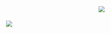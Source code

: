 <img align="right" src="https://visitor-badge.laobi.icu/badge?page_id=fPuniVaesau.fPuniVaesau"/>

<h1 align="center">
  <a href="https://git.io/typing-svg">
    <img src="https://readme-typing-svg.herokuapp.com/?font=Fira+Code&weight=700&pause=1000&size=35&center=true&vCenter=true&width=500&height=70&duration=4000&lines=Hi+there+👋🏽;+I'm+Filo+Puni+Vaesau+🌋;"/>
  </a>
</h1>

<!--
**fPuniVaesau/fPuniVaesau** is a ✨ _special_ ✨ repository because its `README.md` (this file) appears on your GitHub profile.

Here are some ideas to get you started:

- 🔭 I’m currently working on ...
- 🌱 I’m currently learning ...
- 👯 I’m looking to collaborate on ...
- 🤔 I’m looking for help with ...
- 💬 Ask me about ...
- 📫 How to reach me: ...
- 😄 Pronouns: ...
- ⚡ Fun fact: ...
-->
